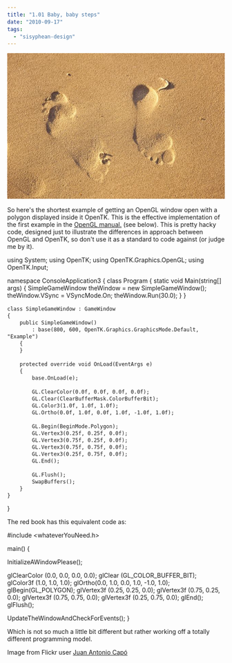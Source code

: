 ```yaml
---
title: "1.01 Baby, baby steps"
date: "2010-09-17"
tags: 
  - "sisyphean-design"
---
```


[![](/assets/img/sand_footprints.jpg "sand_footprints")](http://spurious-logic.net/1-01-baby-baby-steps)

So here's the shortest example of getting an OpenGL window open with a polygon displayed inside it OpenTK. This is the effective implementation of the first example in the [OpenGL manual.](http://www.glprogramming.com/red/) (see below). This is pretty hacky code, designed just to illustrate the differences in approach between OpenGL and OpenTK, so don't use it as a standard to code against (or judge me by it).

using System;
using OpenTK;
using OpenTK.Graphics.OpenGL;
using OpenTK.Input;

namespace ConsoleApplication3
{
    class Program
    {
        static void Main(string\[\] args)
        {
            SimpleGameWindow theWindow = new SimpleGameWindow();
            theWindow.VSync = VSyncMode.On;
            theWindow.Run(30.0);
        }
    }

    class SimpleGameWindow : GameWindow
    {
        public SimpleGameWindow()
            : base(800, 600, OpenTK.Graphics.GraphicsMode.Default, "Example")
        {
        }

        protected override void OnLoad(EventArgs e)
        {
            base.OnLoad(e);

            GL.ClearColor(0.0f, 0.0f, 0.0f, 0.0f);
            GL.Clear(ClearBufferMask.ColorBufferBit);
            GL.Color3(1.0f, 1.0f, 1.0f);
            GL.Ortho(0.0f, 1.0f, 0.0f, 1.0f, -1.0f, 1.0f);

            GL.Begin(BeginMode.Polygon);
            GL.Vertex3(0.25f, 0.25f, 0.0f);
            GL.Vertex3(0.75f, 0.25f, 0.0f);
            GL.Vertex3(0.75f, 0.75f, 0.0f);
            GL.Vertex3(0.25f, 0.75f, 0.0f);
            GL.End();

            GL.Flush();
            SwapBuffers();
        }
    }
}

The red book has this equivalent code as:

#include <whateverYouNeed.h>

main() {

   InitializeAWindowPlease();

   glClearColor (0.0, 0.0, 0.0, 0.0);
   glClear (GL\_COLOR\_BUFFER\_BIT);
   glColor3f (1.0, 1.0, 1.0);
   glOrtho(0.0, 1.0, 0.0, 1.0, -1.0, 1.0);
   glBegin(GL\_POLYGON);
      glVertex3f (0.25, 0.25, 0.0);
      glVertex3f (0.75, 0.25, 0.0);
      glVertex3f (0.75, 0.75, 0.0);
      glVertex3f (0.25, 0.75, 0.0);
   glEnd();
   glFlush();

   UpdateTheWindowAndCheckForEvents();
}

Which is not so much a little bit different but rather working off a totally different programming model.

Image from Flickr user [Juan Antonio Capó](http://www.flickr.com/photos/juan-antonio-capo/)
